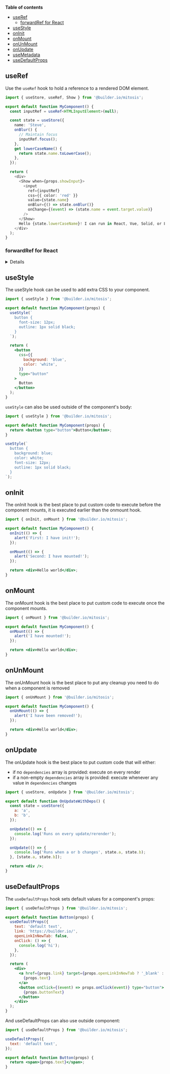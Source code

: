 **Table of contents**

- [useRef](#useref)
  - [forwardRef for React](#forwardref-for-react)
- [useStyle](#usestyle)
- [onInit](#oninit)
- [onMount](#onmount)
- [onUnMount](#onunmount)
- [onUpdate](#onupdate)
- [useMetadata](./customizability.md#useMetadata)
- [useDefaultProps](#usedefaultprops)

## useRef

Use the `useRef` hook to hold a reference to a rendered DOM element.

```typescript
import { useStore, useRef, Show } from '@builder.io/mitosis';

export default function MyComponent() {
  const inputRef = useRef<HTMLInputElement>(null);

  const state = useStore({
    name: 'Steve',
    onBlur() {
      // Maintain focus
      inputRef.focus();
    },
    get lowerCaseName() {
      return state.name.toLowerCase();
    },
  });

  return (
    <div>
      <Show when={props.showInput}>
        <input
          ref={inputRef}
          css={{ color: 'red' }}
          value={state.name}
          onBlur={() => state.onBlur()}
          onChange={(event) => (state.name = event.target.value)}
        />
      </Show>
      Hello {state.lowerCaseName}! I can run in React, Vue, Solid, or Liquid!
    </div>
  );
}
```

### forwardRef for React

<details>

In React you may need to wrap your component with `forwardRef` to provide direct access to an element (`input` for example). You can do this by using using a `prop` value as the `ref`

_Mitosis input_

```typescript
export default function MyInput(props) {
  return <input ref={props.inputRef} />;
}
```

_Mitosis output_

```typescript
import { forwardRef } from 'react';

export default forwardRef(function MyInput(props, inputRef) {
  return <input ref={inputRef} />;
});
```

<hr />
</details>

## useStyle

The useStyle hook can be used to add extra CSS to your component.

```jsx
import { useStyle } from '@builder.io/mitosis';

export default function MyComponent(props) {
  useStyle(`
    button {
      font-size: 12px;
      outline: 1px solid black;
    }
  `);

  return (
    <button
      css={{
        background: 'blue',
        color: 'white',
      }}
      type="button"
    >
      Button
    </button>
  );
}
```

`useStyle` can also be used outside of the component's body:

```jsx
import { useStyle } from '@builder.io/mitosis';

export default function MyComponent(props) {
  return <button type="button">Button</button>;
}

useStyle(`
  button {
    background: blue;
    color: white;
    font-size: 12px;
    outline: 1px solid black;
  }
`);
```

## onInit

The onInit hook is the best place to put custom code to execute before the component mounts, it is executed earlier than the onmount hook.

```jsx
import { onInit, onMount } from '@builder.io/mitosis';

export default function MyComponent() {
  onInit(() => {
    alert('First: I have init!');
  });

  onMount(() => {
    alert('Second: I have mounted!');
  });

  return <div>Hello world</div>;
}
```

## onMount

The onMount hook is the best place to put custom code to execute once the component mounts.

```jsx
import { onMount } from '@builder.io/mitosis';

export default function MyComponent() {
  onMount(() => {
    alert('I have mounted!');
  });

  return <div>Hello world</div>;
}
```

## onUnMount

The onUnMount hook is the best place to put any cleanup you need to do when a component is removed

```jsx
import { onUnMount } from '@builder.io/mitosis';

export default function MyComponent() {
  onUnMount(() => {
    alert('I have been removed!');
  });

  return <div>Hello world</div>;
}
```

## onUpdate

The onUpdate hook is the best place to put custom code that will either:

- if no `dependencies` array is provided: execute on every render
- if a non-empty `dependencies` array is provided: execute whenever any value in `dependencies` changes

```jsx
import { useStore, onUpdate } from '@builder.io/mitosis';

export default function OnUpdateWithDeps() {
  const state = useStore({
    a: 'a',
    b: 'b',
  });

  onUpdate(() => {
    console.log('Runs on every update/rerender');
  });

  onUpdate(() => {
    console.log('Runs when a or b changes', state.a, state.b);
  }, [state.a, state.b]);

  return <div />;
}
```

## useDefaultProps

The `useDefaultProps` hook sets default values for a component's props:

```jsx
import { useDefaultProps } from '@builder.io/mitosis';

export default function Button(props) {
  useDefaultProps({
    text: 'default text',
    link: 'https://builder.io/',
    openLinkInNewTab: false,
    onClick: () => {
      console.log('hi');
    },
  });

  return (
    <div>
      <a href={props.link} target={props.openLinkInNewTab ? '_blank' : undefined}>
        {props.text}
      </a>
      <button onClick={(event) => props.onClick(event)} type="button">
        {props.buttonText}
      </button>
    </div>
  );
}
```

And useDefaultProps can also use outside component:

```jsx
import { useDefaultProps } from '@builder.io/mitosis';

useDefaultProps({
  text: 'default text',
});

export default function Button(props) {
  return <span>{props.text}</span>;
}
```
